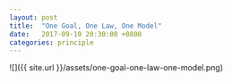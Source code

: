 ```yaml
---
layout: post
title:  "One Goal, One Law, One Model"
date:   2017-09-10 20:30:00 +0800
categories: principle
---
```


![]({{ site.url }}/assets/one-goal-one-law-one-model.png)
